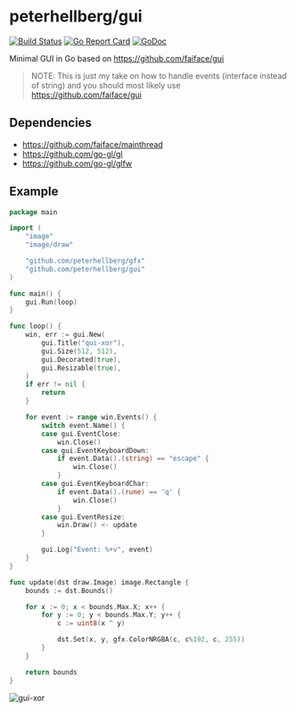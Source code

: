 # peterhellberg/gui

[![Build Status](https://travis-ci.org/peterhellberg/gui.svg?branch=master)](https://travis-ci.org/peterhellberg/gui)
[![Go Report Card](https://goreportcard.com/badge/github.com/peterhellberg/gui?style=flat)](https://goreportcard.com/report/github.com/peterhellberg/gui)
[![GoDoc](https://img.shields.io/badge/godoc-reference-blue.svg?style=flat)](https://godoc.org/github.com/peterhellberg/gui)

Minimal GUI in Go based on <https://github.com/faiface/gui>

> NOTE: This is just my take on how to handle events (interface instead of string)
> and you should most likely use <https://github.com/faiface/gui>

## Dependencies

- <https://github.com/faiface/mainthread>
- <https://github.com/go-gl/gl>
- <https://github.com/go-gl/glfw>

## Example

[embedmd]:# (examples/gui-example-xor/gui-example-xor.go)
```go
package main

import (
	"image"
	"image/draw"

	"github.com/peterhellberg/gfx"
	"github.com/peterhellberg/gui"
)

func main() {
	gui.Run(loop)
}

func loop() {
	win, err := gui.New(
		gui.Title("qui-xor"),
		gui.Size(512, 512),
		gui.Decorated(true),
		gui.Resizable(true),
	)
	if err != nil {
		return
	}

	for event := range win.Events() {
		switch event.Name() {
		case gui.EventClose:
			win.Close()
		case gui.EventKeyboardDown:
			if event.Data().(string) == "escape" {
				win.Close()
			}
		case gui.EventKeyboardChar:
			if event.Data().(rune) == 'q' {
				win.Close()
			}
		case gui.EventResize:
			win.Draw() <- update
		}

		gui.Log("Event: %+v", event)
	}
}

func update(dst draw.Image) image.Rectangle {
	bounds := dst.Bounds()

	for x := 0; x < bounds.Max.X; x++ {
		for y := 0; y < bounds.Max.Y; y++ {
			c := uint8(x ^ y)

			dst.Set(x, y, gfx.ColorNRGBA(c, c%192, c, 255))
		}
	}

	return bounds
}
```

![gui-xor](https://user-images.githubusercontent.com/565124/57329314-d007cc00-7113-11e9-892b-e4c75401004f.png)
